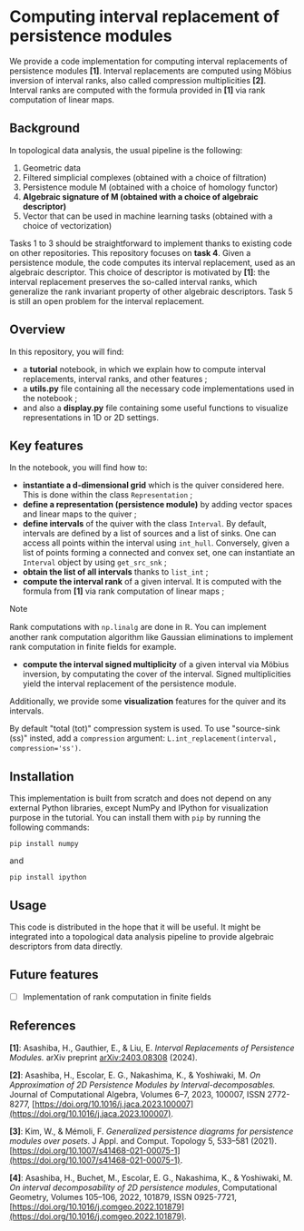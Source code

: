 # Computing interval replacement of persistence modules

We provide a code implementation for computing interval replacements of persistence modules **[1]**. Interval replacements are computed using Möbius inversion of interval ranks, also called compression multiplicities **[2]**. Interval ranks are computed with the formula provided in **[1]** via rank computation of linear maps. 

## Background

In topological data analysis, the usual pipeline is the following:
1. Geometric data
2. Filtered simplicial complexes (obtained with a choice of filtration)
3. Persistence module M (obtained with a choice of homology functor)
4. **Algebraic signature of M (obtained with a choice of algebraic descriptor)**
5. Vector that can be used in machine learning tasks (obtained with a choice of vectorization)

Tasks 1 to 3 should be straightforward to implement thanks to existing code on other repositories. This repository focuses on **task 4**. Given a persistence module, the code computes its interval replacement, used as an algebraic descriptor. This choice of descriptor is motivated by **[1]**: the interval replacement preserves the so-called interval ranks, which generalize the rank invariant property of other algebraic descriptors. Task 5 is still an open problem for the interval replacement.

## Overview

In this repository, you will find:
- a **tutorial** notebook, in which we explain how to compute interval replacements, interval ranks, and other features ;
- a **utils.py** file containing all the necessary code implementations used in the notebook ;
-  and also a **display.py** file containing some useful functions to visualize representations in 1D or 2D settings.

## Key features

In the notebook, you will find how to:
- **instantiate a d-dimensional grid** which is the quiver considered here. This is done within the class `Representation` ; 
- **define a representation (persistence module)** by adding vector spaces and linear maps to the quiver ;
- **define intervals** of the quiver with the class `Interval`. By default, intervals are defined by a list of sources and a list of sinks. One can access all points within the interval using `int_hull`. Conversely, given a list of points forming a connected and convex set, one can instantiate an `Interval` object by using `get_src_snk` ;
- **obtain the list of all intervals** thanks to `list_int` ;
- **compute the interval rank** of a given interval. It is computed with the formula from **[1]** via rank computation of linear maps ;
> [!NOTE]
> Rank computations with `np.linalg` are done in $\mathbb{R}$. You can implement another rank computation algorithm like Gaussian eliminations to implement rank computation in finite fields for example. 
- **compute the interval signed multiplicity** of a given interval via Möbius inversion, by computating the cover of the interval. Signed multiplicities yield the interval replacement of the persistence module.

Additionally, we provide some **visualization** features for the quiver and its intervals.

By default "total (tot)" compression system is used. To use "source-sink (ss)" insted, add a `compression` argument: `L.int_replacement(interval, compression='ss')`.

## Installation

This implementation is built from scratch and does not depend on any external Python libraries, except NumPy and IPython for visualization purpose in the tutorial. You can install them with `pip` by running the following commands:
```
pip install numpy
```
and 
```
pip install ipython
```

## Usage

This code is distributed in the hope that it will be useful. It might be integrated into a topological data analysis pipeline to provide algebraic descriptors from data directly. 

## Future features

- [ ] Implementation of rank computation in finite fields

## References

**[1]**: Asashiba, H., Gauthier, E., & Liu, E. _Interval Replacements of Persistence Modules._ arXiv preprint [arXiv:2403.08308](https://arxiv.org/abs/2403.08308) (2024). 

**[2]**: Asashiba, H., Escolar, E. G., Nakashima, K., & Yoshiwaki, M. _On Approximation of 2D Persistence Modules by Interval-decomposables._ Journal of Computational Algebra, Volumes 6–7, 2023, 100007, ISSN 2772-8277, [https://doi.org/10.1016/j.jaca.2023.100007](https://doi.org/10.1016/j.jaca.2023.100007).

**[3]**: Kim, W., & Mémoli, F. *Generalized persistence diagrams for persistence modules over posets*. J Appl. and Comput. Topology 5, 533–581 (2021). [https://doi.org/10.1007/s41468-021-00075-1](https://doi.org/10.1007/s41468-021-00075-1).

**[4]**: Asashiba, H., Buchet, M., Escolar, E. G., Nakashima, K., & Yoshiwaki, M. *On interval decomposability of 2D persistence modules*, Computational Geometry, Volumes 105–106, 2022, 101879, ISSN 0925-7721, [https://doi.org/10.1016/j.comgeo.2022.101879](https://doi.org/10.1016/j.comgeo.2022.101879).
